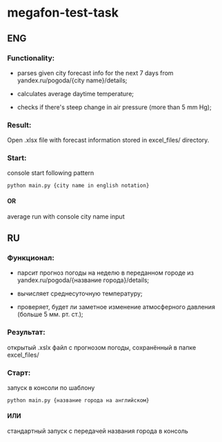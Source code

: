 # megafon-test-task

## ENG

### Functionality:

* parses given city forecast info for the next 7 days from yandex.ru/pogoda/{city name}/details;

* calculates average daytime temperature;

* checks if there's steep change in air pressure (more than 5 mm Hg);

### Result:

Open .xlsx file with forecast information stored in excel_files/ directory.

### Start: 

console start following pattern

```python main.py {city name in english notation}```

#### OR

average run with console city name input



## RU

### Функционал:

* парсит прогноз погоды на неделю в переданном городе из yandex.ru/pogoda/{название города}/details;

* вычисляет среднесуточную температуру;

* проверяет, будет ли заметное изменение атмосферного давления (больше 5 мм. рт. ст.);

### Результат:

открытый .xslx файл с прогнозом погоды, сохранённый в папке excel_files/

### Старт:

запуск в консоли по шаблону

```python main.py {название города на английском}```

#### ИЛИ

стандартный запуск с передачей названия города в консоль
